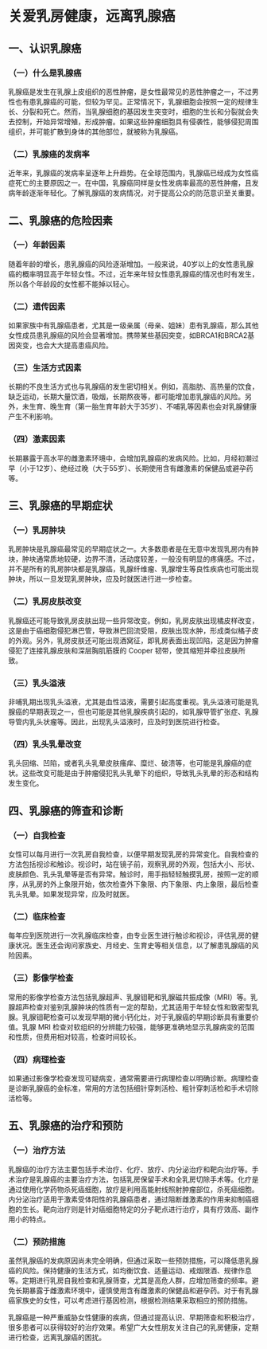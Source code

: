 # 关爱乳房健康，远离乳腺癌

## 一、认识乳腺癌
### （一）什么是乳腺癌
乳腺癌是发生在乳腺上皮组织的恶性肿瘤，是女性最常见的恶性肿瘤之一，不过男性也有患乳腺癌的可能，但较为罕见。正常情况下，乳腺细胞会按照一定的规律生长、分裂和死亡。然而，当乳腺细胞的基因发生突变时，细胞的生长和分裂就会失去控制，开始异常增殖，形成肿瘤。如果这些肿瘤细胞具有侵袭性，能够侵犯周围组织，并可能扩散到身体的其他部位，就被称为乳腺癌。

### （二）乳腺癌的发病率
近年来，乳腺癌的发病率呈逐年上升趋势。在全球范围内，乳腺癌已经成为女性癌症死亡的主要原因之一。在中国，乳腺癌同样是女性发病率最高的恶性肿瘤，且发病年龄逐渐年轻化。了解乳腺癌的发病情况，对于提高公众的防范意识至关重要。

## 二、乳腺癌的危险因素
### （一）年龄因素
随着年龄的增长，患乳腺癌的风险逐渐增加。一般来说，40岁以上的女性患乳腺癌的概率明显高于年轻女性。不过，近年来年轻女性患乳腺癌的情况也时有发生，所以各个年龄段的女性都不能掉以轻心。

### （二）遗传因素
如果家族中有乳腺癌患者，尤其是一级亲属（母亲、姐妹）患有乳腺癌，那么其他女性成员患乳腺癌的风险会显著增加。携带某些基因突变，如BRCA1和BRCA2基因突变，也会大大提高患癌风险。

### （三）生活方式因素
长期的不良生活方式也与乳腺癌的发生密切相关。例如，高脂肪、高热量的饮食，缺乏运动，长期大量饮酒，吸烟，长期熬夜等，都可能增加患乳腺癌的风险。另外，未生育、晚生育（第一胎生育年龄大于35岁）、不哺乳等因素也会对乳腺健康产生不利影响。

### （四）激素因素
长期暴露于高水平的雌激素环境中，会增加乳腺癌的发病风险。比如，月经初潮过早（小于12岁）、绝经过晚（大于55岁）、长期使用含有雌激素的保健品或避孕药等。

## 三、乳腺癌的早期症状
### （一）乳房肿块
乳房肿块是乳腺癌最常见的早期症状之一。大多数患者是在无意中发现乳房内有肿块，肿块通常质地较硬，边界不清，活动度较差，一般没有明显的疼痛感。不过，并不是所有的乳房肿块都是乳腺癌，乳腺纤维瘤、乳腺增生等良性疾病也可能出现肿块，所以一旦发现乳房肿块，应及时就医进行进一步检查。

### （二）乳房皮肤改变
乳腺癌还可能导致乳房皮肤出现一些异常改变。例如，乳房皮肤出现橘皮样改变，这是由于癌细胞侵犯淋巴管，导致淋巴回流受阻，皮肤出现水肿，形成类似橘子皮的外观。另外，乳房皮肤还可能出现酒窝征，即乳房表面出现凹陷，这是因为肿瘤侵犯了连接乳腺皮肤和深层胸肌筋膜的 Cooper 韧带，使其缩短并牵拉皮肤所致。

### （三）乳头溢液
非哺乳期出现乳头溢液，尤其是血性溢液，需要引起高度重视。乳头溢液可能是乳腺癌的早期表现之一，但也可能是其他乳腺疾病引起的，如乳腺导管扩张症、乳腺导管内乳头状瘤等。因此，出现乳头溢液时，应及时到医院进行检查。

### （四）乳头乳晕改变
乳头回缩、凹陷，或者乳头乳晕皮肤瘙痒、糜烂、破溃等，也可能是乳腺癌的症状。这些改变可能是由于肿瘤侵犯乳头乳晕下的组织，导致乳头乳晕的形态和结构发生变化。

## 四、乳腺癌的筛查和诊断
### （一）自我检查
女性可以每月进行一次乳房自我检查，以便早期发现乳房的异常变化。自我检查的方法包括视诊和触诊。视诊时，站在镜子前，观察乳房的外观，包括大小、形状、皮肤颜色、乳头乳晕等是否有异常。触诊时，用手指轻轻触摸乳房，按照一定的顺序，从乳房的外上象限开始，依次检查外下象限、内下象限、内上象限，最后检查乳头乳晕。如果发现异常，应及时就医。

### （二）临床检查
每年应到医院进行一次乳腺临床检查，由专业医生进行触诊和视诊，评估乳房的健康状况。医生还会询问家族史、月经史、生育史等相关信息，以了解患乳腺癌的风险因素。

### （三）影像学检查
常用的影像学检查方法包括乳腺超声、乳腺钼靶和乳腺磁共振成像（MRI）等。乳腺超声检查对鉴别乳腺肿块的性质有一定的帮助，尤其适用于年轻女性和致密型乳腺。乳腺钼靶检查可以发现早期的微小钙化灶，对于乳腺癌的早期诊断具有重要价值。乳腺 MRI 检查对软组织的分辨能力较强，能够更准确地显示乳腺病变的范围和性质，但费用相对较高，检查时间较长。

### （四）病理检查
如果通过影像学检查发现可疑病变，通常需要进行病理检查以明确诊断。病理检查是诊断乳腺癌的金标准，常用的方法包括细针穿刺活检、粗针穿刺活检和手术切除活检等。

## 五、乳腺癌的治疗和预防
### （一）治疗方法
乳腺癌的治疗方法主要包括手术治疗、化疗、放疗、内分泌治疗和靶向治疗等。手术治疗是乳腺癌的主要治疗方法，包括乳房保留手术和全乳房切除手术等。化疗是通过使用化学药物杀死癌细胞，放疗是利用高能射线照射肿瘤部位，杀死癌细胞。内分泌治疗适用于激素受体阳性的乳腺癌患者，通过阻断雌激素的作用来抑制癌细胞的生长。靶向治疗则是针对癌细胞特定的分子靶点进行治疗，具有疗效高、副作用小的特点。

### （二）预防措施
虽然乳腺癌的发病原因尚未完全明确，但通过采取一些预防措施，可以降低患乳腺癌的风险。保持健康的生活方式，如均衡饮食、适量运动、戒烟限酒、规律作息等。定期进行乳房自我检查和乳腺筛查，尤其是高危人群，应增加筛查的频率。避免长期暴露于雌激素环境中，谨慎使用含有雌激素的保健品和避孕药。对于有乳腺癌家族史的女性，可以考虑进行基因检测，根据检测结果采取相应的预防措施。

乳腺癌是一种严重威胁女性健康的疾病，但通过提高认识、早期筛查和积极治疗，很多患者可以获得较好的治疗效果。希望广大女性朋友关注自己的乳房健康，定期进行检查，远离乳腺癌的困扰。 